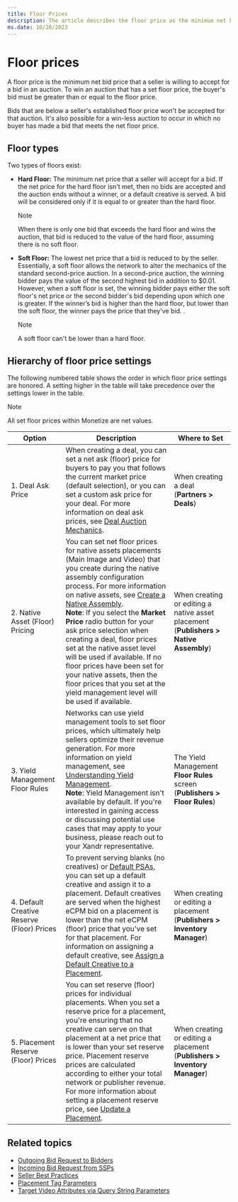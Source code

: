 ```yaml
---
title: Floor Prices
description: The article describes the floor price as the minimum net bid price accepted by a seller in an auction. To win an auction with a specified floor price, the buyer's bid must be equal to or exceed the floor price.
ms.date: 10/28/2023
---
```


# Floor prices

A floor price is the minimum net bid price that a seller is willing to accept for a bid in an auction. To win an auction that has a set floor
price, the buyer's bid must be greater than or equal to the floor price.

Bids that are below a seller's established floor price won't be accepted for that auction. It's also possible for a win-less auction to occur in
which no buyer has made a bid that meets the net floor price.

## Floor types

Two types of floors exist:

- **Hard Floor:** The minimum net price that a seller will accept for a bid. If the net price for the hard floor isn't met, then no bids are accepted and the auction ends without a winner, or a default creative is served. A bid will be considered only if it is equal to or greater than the hard floor.
  
  > [!NOTE]
  > When there is only one bid that exceeds the hard floor and wins the auction, that bid is reduced to the value of the hard floor, assuming there is no soft floor.

- **Soft Floor:** The lowest net price that a bid is reduced to by the seller. Essentially, a soft floor allows the network to alter the mechanics of the standard second-price auction. In a second-price auction, the winning bidder pays the value of the second highest bid in addition to $0.01. However, when a soft floor is set, the winning
  bidder pays either the soft floor's net price or the second bidder's bid depending upon which one is greater. If the winner’s bid is higher
  than the hard floor, but lower than the soft floor, the winner pays the price that they've bid. <!--For more information, see https://theviewpoint.com/insights/blog/first-price-vs-second-price-auctions-ultimate-comparison/. -->.
  
  > [!NOTE]
  > A soft floor can't be lower than a hard floor.

## Hierarchy of floor price settings

The following numbered table shows the order in which floor price settings are honored. A setting higher in the table will take precedence over the settings lower in the table.

> [!NOTE]
> All set floor prices within Monetize are net values.

| Option | Description | Where to Set |
|--|--|--|
| 1. Deal Ask Price | When creating a deal, you can set a net ask (floor) price for buyers to pay you that follows the current market price (default selection), or you can set a custom ask price for your deal. For more information on deal ask prices, see [Deal Auction Mechanics](deal-auction-mechanics.md). | When creating a deal (**Partners > Deals**) |
| 2. Native Asset (Floor) Pricing | You can set net floor prices for native assets placements (Main Image and Video) that you create during the native assembly configuration process. For more information on native assets, see [Create a Native Assembly](create-a-native-assembly.md).<br>**Note**: If you select the **Market Price** radio button for your ask price selection when creating a deal, floor prices set at the native asset level will be used if available. If no floor prices have been set for your native assets, then the floor prices that you set at the yield management level will be used if available. | When creating or editing a native asset placement (**Publishers > Native Assembly**) |
| 3. Yield Management Floor Rules | Networks can use yield management tools to set floor prices, which ultimately help sellers optimize their revenue generation. For more information on yield management, see [Understanding Yield Management](understanding-yield-management.md).<br>**Note**: Yield Management isn't available by default. If you're interested in gaining access or discussing potential use cases that may apply to your business, please reach out to your Xandr representative. | The Yield Management **Floor Rules** screen (**Publishers > Floor Rules**) |
| 4. Default Creative Reserve (Floor) Prices | To prevent serving blanks (no creatives) or [Default PSAs](default-psas.md), you can set up a default creative and assign it to a placement. Default creatives are served when the highest eCPM bid on a placement is lower than the net eCPM (floor) price that you've set for that placement. For information on assigning a default creative, see [Assign a Default Creative to a Placement](assign-a-default-creative-to-a-placement.md). | When creating or editing a placement (**Publishers > Inventory Manager**) |
| 5. Placement Reserve (Floor) Prices | You can set reserve (floor) prices for individual placements. When you set a reserve price for a placement, you're ensuring that no creative can serve on that placement at a net price that is lower than your set reserve price. Placement reserve prices are calculated according to either your total network or publisher revenue. For more information about setting a placement reserve price, see [Update a Placement](update-a-placement.md). | When creating or editing a placement (**Publishers > Inventory Manager**) |

## Related topics

- [Outgoing Bid Request to Bidders](../bidders/outgoing-bid-request-to-bidders.md)
- [Incoming Bid Request from SSPs](../supply-partners/incoming-bid-request-from-ssps.md)
- [Seller Best Practices](../industry-reference/seller-best-practices.md)
- [Placement Tag Parameters](placement-tag-parameters.md)
- [Target Video Attributes via Query String Parameters](target-video-attributes-via-query-string-parameters.md)
